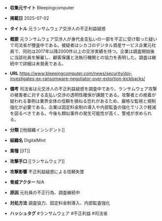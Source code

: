 - **収集元サイト**
Bleepingcomputer

- **掲載日**
2025-07-02

- **タイトル**
元ランサムウェア交渉人の不正利益疑惑

- **概要**
元ランサムウェア交渉人が身代金支払いの一部を不正に受け取った疑いで司法省が捜査中である。被疑者はシカゴのデジタル資産サービス企業元社員で、同社は2017年以降2000件以上の交渉実績を持つ。企業は調査開始後に当該社員を解雇し、顧客保護と法執行機関との協力を表明した。調査は継続中で詳細は未発表である。

- **URL**
https://www.bleepingcomputer.com/news/security/doj-investigates-ex-ransomware-negotiator-over-extortion-kickbacks/

- **備考**
司法省は元交渉人の不正利益疑惑を調査中であり、ランサムウェア攻撃の被害者に対する支払い交渉の透明性確保が課題である。攻撃者との癒着が疑われる事例は業界全体の信頼を損ねる恐れがあるため、厳格な監視と規制強化が必要である。企業は固定料金制の導入や内部監査の強化でリスク軽減を図るべきである。今後も類似事件の発生可能性が高く、警戒が求められる。

- **分類**
[[他組織インシデント]]

- **組織名**
DigitalMint

- **業種**
[[IT]]

- **攻撃手口**
[[ランサムウェア]]

- **攻撃影響**
不正利益疑惑による信頼失墜

- **脅威アクター**
N/A

- **原因**
元社員の不正行為、調査継続中

- **対処方法**
調査協力、固定料金制導入、内部監査強化

- **ハッシュタグ**
#ランサムウェア #不正利益 #司法省
